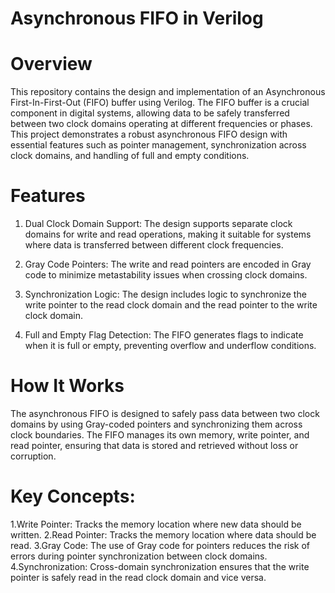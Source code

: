 # Asynchronous FIFO in Verilog
# Overview
This repository contains the design and implementation of an Asynchronous First-In-First-Out (FIFO) buffer using Verilog. The FIFO buffer is a crucial component in digital systems, allowing data to be safely transferred between two clock domains operating at different frequencies or phases. This project demonstrates a robust asynchronous FIFO design with essential features such as pointer management, synchronization across clock domains, and handling of full and empty conditions.
# Features
1. Dual Clock Domain Support: The design supports separate clock domains for write and read operations, making it suitable for systems where data is transferred between different clock frequencies.

2. Gray Code Pointers: The write and read pointers are encoded in Gray code to minimize metastability issues when crossing clock domains.

3. Synchronization Logic: The design includes logic to synchronize the write pointer to the read clock domain and the read pointer to the write clock domain.

4. Full and Empty Flag Detection: The FIFO generates flags to indicate when it is full or empty, preventing overflow and underflow conditions.

# How It Works
The asynchronous FIFO is designed to safely pass data between two clock domains by using Gray-coded pointers and synchronizing them across clock boundaries. The FIFO manages its own memory, write pointer, and read pointer, ensuring that data is stored and retrieved without loss or corruption.

# Key Concepts:
1.Write Pointer: Tracks the memory location where new data should be written.
2.Read Pointer: Tracks the memory location where data should be read.
3.Gray Code: The use of Gray code for pointers reduces the risk of errors during pointer synchronization between clock domains.
4.Synchronization: Cross-domain synchronization ensures that the write pointer is safely read in the read clock domain and vice versa.
